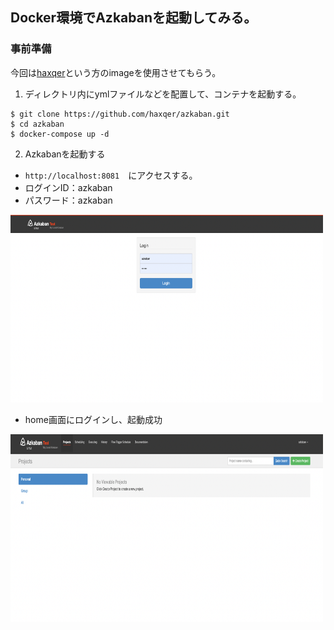 ## Docker環境でAzkabanを起動してみる。

### 事前準備
今回は[haxqer](https://github.com/haxqer/azkaban)という方のimageを使用させてもらう。
1. ディレクトリ内にymlファイルなどを配置して、コンテナを起動する。
```
$ git clone https://github.com/haxqer/azkaban.git
$ cd azkaban
$ docker-compose up -d
```
2. Azkabanを起動する
- `http://localhost:8081`　にアクセスする。
- ログインID：azkaban
- パスワード：azkaban

<img src="../images/login.png" width="500" height="300">

- home画面にログインし、起動成功<br>

<img src="../images/home.png" width="500" height="300">